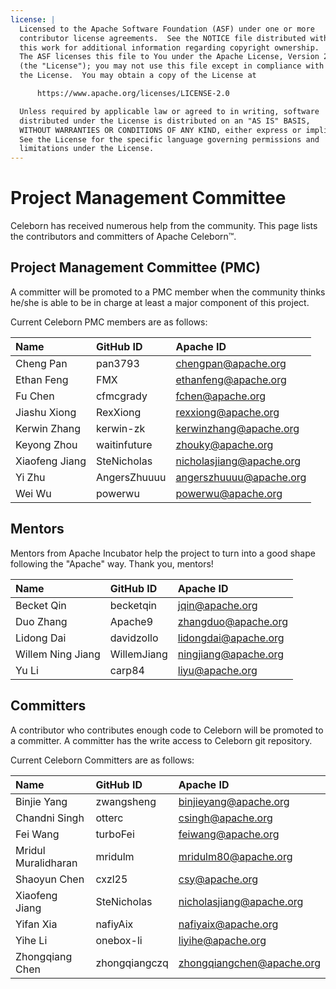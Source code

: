 ```yaml
---
license: |
  Licensed to the Apache Software Foundation (ASF) under one or more
  contributor license agreements.  See the NOTICE file distributed with
  this work for additional information regarding copyright ownership.
  The ASF licenses this file to You under the Apache License, Version 2.0
  (the "License"); you may not use this file except in compliance with
  the License.  You may obtain a copy of the License at

      https://www.apache.org/licenses/LICENSE-2.0

  Unless required by applicable law or agreed to in writing, software
  distributed under the License is distributed on an "AS IS" BASIS,
  WITHOUT WARRANTIES OR CONDITIONS OF ANY KIND, either express or implied.
  See the License for the specific language governing permissions and
  limitations under the License.
---
```


Project Management Committee
===

Celeborn has received numerous help from the community. This page lists the contributors and committers of Apache Celeborn™.

## Project Management Committee (PMC)

A committer will be promoted to a PMC member when the community thinks he/she is able to be in charge at least a major component of this project.

Current Celeborn PMC members are as follows:

| Name           | GitHub ID    | Apache ID                |
|:---------------|:-------------|:-------------------------|
| Cheng Pan      | pan3793      | chengpan@apache.org      |
| Ethan Feng     | FMX          | ethanfeng@apache.org     |
| Fu Chen        | cfmcgrady    | fchen@apache.org         |
| Jiashu Xiong   | RexXiong     | rexxiong@apache.org      |
| Kerwin Zhang   | kerwin-zk    | kerwinzhang@apache.org   |
| Keyong Zhou    | waitinfuture | zhouky@apache.org        |
| Xiaofeng Jiang | SteNicholas  | nicholasjiang@apache.org |
| Yi Zhu         | AngersZhuuuu | angerszhuuuu@apache.org  |
| Wei Wu         | powerwu      | powerwu@apache.org       |

## Mentors

Mentors from Apache Incubator help the project to turn into a good shape following the "Apache" way. Thank you, mentors!


| Name              | GitHub ID   | Apache ID            |
|:------------------|:------------|:---------------------|
| Becket Qin        | becketqin   | jqin@apache.org      |
| Duo Zhang         | Apache9     | zhangduo@apache.org  |
| Lidong Dai        | davidzollo  | lidongdai@apache.org |
| Willem Ning Jiang | WillemJiang | ningjiang@apache.org |
| Yu Li             | carp84      | liyu@apache.org      |

## Committers

A contributor who contributes enough code to Celeborn will be promoted to a committer. A committer has the write access to Celeborn git repository.

Current Celeborn Committers are as follows:

| Name                | GitHub ID     | Apache ID                 |
|:--------------------|:--------------|:--------------------------|
| Binjie Yang         | zwangsheng    | binjieyang@apache.org     |
| Chandni Singh       | otterc        | csingh@apache.org         |
| Fei Wang            | turboFei      | feiwang@apache.org        |
| Mridul Muralidharan | mridulm       | mridulm80@apache.org      |
| Shaoyun Chen        | cxzl25        | csy@apache.org            |
| Xiaofeng Jiang      | SteNicholas   | nicholasjiang@apache.org  |
| Yifan Xia           | nafiyAix      | nafiyaix@apache.org       |
| Yihe Li             | onebox-li     | liyihe@apache.org         |
| Zhongqiang Chen     | zhongqiangczq | zhongqiangchen@apache.org |

